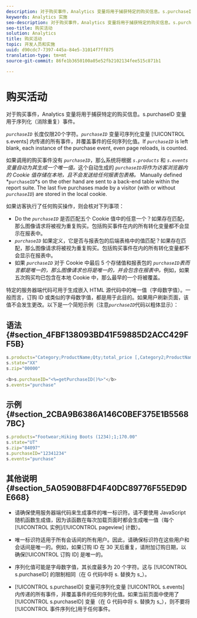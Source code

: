 ```yaml
---
description: 对于购买事件，Analytics 变量将用于捕获特定的购买信息。s.purchaseID 变量用于序列化（消除重复）事件。
keywords: Analytics 实施
seo-description: 对于购买事件，Analytics 变量将用于捕获特定的购买信息。s.purchaseID 变量用于序列化（消除重复）事件。
seo-title: 购买活动
solution: Analytics
title: 购买活动
topic: 开发人员和实施
uuid: d90cdc7-7397-445a-84e5-31014f7ff875
translation-type: tm+mt
source-git-commit: 86fe1b3650100a05e52fb2102134fee515c871b1

---
```



# 购买活动

对于购买事件，Analytics 变量将用于捕获特定的购买信息。s.purchaseID 变量用于序列化（消除重复）事件。

*`purchaseID`* 长度仅限20个字符。*`purchaseID`* 变量可序列化变量 [!UICONTROL s.events] 内传递的所有事件，并覆盖事件的任何序列化值。If *`purchaseID`* is left blank, each instance of the purchase event, even page reloads, is counted.

如果调用的购买事件没有 *`purchaseID`*，那么系统将根据 *`s.products`* 和 *`s.events`变量自动为其生成一个唯一值。*&#x200B;这个自动生成的 *`purchaseID`将作为访客浏览器内的 Cookie 值存储在本地，且不会发送给任何报表包表格。* Manually defined *`purchaseID`*s on the other hand are sent to a back-end table within the report suite. The last five purchases made by a visitor (with or without *`purchaseID`*) are stored in the local cookie.

如果访客执行了任何购买操作，则会核对下列事项：

* Do the *`purchaseID`* 是否匹配五个 Cookie 值中的任意一个？如果存在匹配，那么图像请求将被视为重复购买。包括购买事件在内的所有转化变量都不会显示在报表中。
* *`purchaseID`* 如果定义，它是否与报表包的后端表格中的值匹配？如果存在匹配，那么图像请求将被视为重复购买。包括购买事件在内的所有转化变量都不会显示在报表中。
* 如果 *`purchaseID`* 对于 Cookie 中最后 5 个存储值和报表包的 *`purchaseID`表而言都是唯一的，那么图像请求也将是唯一的，并会包含在报表中。*&#x200B;例如，如果五次购买均已包含在本地 Cookie 中，那么最早的一个将被覆盖。

特定的服务器端代码可用于生成嵌入 HTML 源代码中的唯一值（字母数字值）。一般而言，订购 ID 或类似的字母数字值，都是用于此目的。如果用户刷新页面，该值不会发生更改。以下是一个简短示例（注意&#x200B;*`purchaseID`*&#x200B;代码以粗体显示）：

## 语法{#section_4FBF138093BD41F59885D2ACC429FF5B}

```js
s.products="Category;ProductName;Qty;total_price [,Category2;ProductName2;Qty;total_price]" 
s.state="XX" 
s.zip="00000" 
 
<b>s.purchaseID="<%=getPurchaseID()%>"</b> 
s.events="purchase" 
```

## 示例 {#section_2CBA9B6386A146C0BEF375E1B55687BC}

```js
s.products="Footwear;Hiking Boots (1234);1;170.00" 
s.state="UT" 
s.zip="84097" 
s.purchaseID="12341234" 
s.events="purchase"
```

## 其他说明 {#section_5A0590B8FD4F40DC89776F55ED9DE668}

* 请确保使用服务器端代码来生成事件的唯一标识符。请不要使用 JavaScript 随机函数生成值，因为该函数在每次加载页面时都会生成唯一值（每个[!UICONTROL 实例]/[!UICONTROL pageview] 计数）。

* 唯一标识符适用于所有会话间的所有用户。因此，请确保标识符在这些用户和会话间是唯一的。例如，如果订购 ID 在 30 天后重复，请附加订购日期，以确保[!UICONTROL 订购 ID] 是唯一的。
* 序列化值可能是字母数字值，其长度最多为 20 个字符。这与 [!UICONTROL s.purchaseID] 的限制相同（在 G 代码中将 s. 替换为 s_）。
* [!UICONTROL s.purchaseID] 变量可序列化变量 [!UICONTROL s.events] 内传递的所有事件，并覆盖事件的任何序列化值。如果当前页面中使用了 [!UICONTROL s.purchaseID] 变量（在 G 代码中将 s. 替换为 s_），则不要将[!UICONTROL 事件序列化]用于任何事件。

